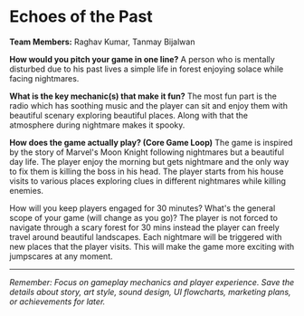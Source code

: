 # Echoes of the Past

**Team Members:** Raghav Kumar, Tanmay Bijalwan

**How would you pitch your game in one line?**
A person who is mentally disturbed due to his past lives a simple life in forest enjoying solace while facing nightmares.

**What is the key mechanic(s) that make it fun?**
The most fun part is the radio which has soothing music and the player can sit and enjoy them with beautiful scenary exploring beautiful places. Along with that the atmosphere during nightmare makes it spooky.

**How does the game actually play? (Core Game Loop)**
The game is inspired by the story of Marvel's Moon Knight following nightmares but a beautiful day life. The player enjoy the morning but gets nightmare and the only way to fix them is killing the boss in his head.
The player starts from his house visits to various places exploring clues in different nightmares while killing enemies.

How will you keep players engaged for 30 minutes? What's the general scope of your game (will change as you go)?
The player is not forced to navigate through a scary forest for 30 mins instead the player can freely travel around beautiful landscapes. Each nightmare will be triggered with new places that the player visits.
This will make the game more exciting with jumpscares at any moment.

---
*Remember: Focus on gameplay mechanics and player experience. Save the details about story, art style, sound design, UI flowcharts, marketing plans, or achievements for later.*
